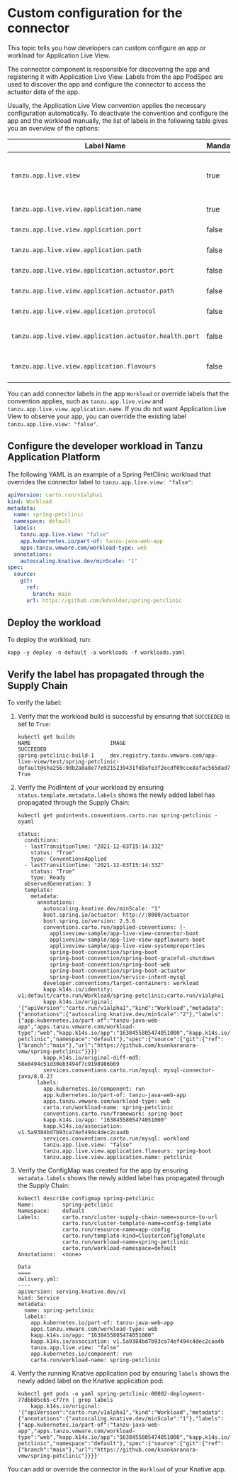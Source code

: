# Custom configuration for the connector

This topic tells you how developers can custom configure an app or workload for Application Live View.

The connector component is responsible for discovering the app and registering
it with Application Live View.
Labels from the app PodSpec are used to discover the app and configure the connector
to access the actuator data of the app.

Usually, the Application Live View convention applies the necessary configuration automatically.
To deactivate the convention and configure the app and the workload manually,
the list of labels in the following table gives you an overview of the options:

| Label Name | Mandatory |Type | Default | Significance |
| ---| --- | --- | --- | --- |
| `tanzu.app.live.view` | true | Boolean | None | Toggle to activate or deactivate pod discovery |
| `tanzu.app.live.view.application.name` | true | String | None | Application name |
| `tanzu.app.live.view.application.port` | false | Integer | `8080` |  Application port |
| `tanzu.app.live.view.application.path` | false | String | `/` | Application context path |
| `tanzu.app.live.view.application.actuator.port` | false | Integer | `8080` | Application actuator port |
| `tanzu.app.live.view.application.actuator.path` |false| String| `/actuator` | Actuator context path |
| `tanzu.app.live.view.application.protocol` | false| http / https | `http` | Protocol scheme |
| `tanzu.app.live.view.application.actuator.health.port` | false | Integer | `8080` | Health endpoint port |
| `tanzu.app.live.view.application.flavours` | false | Comma separated string | `spring-boot,spring-cloud-gateway` | Application flavors |


You can add connector labels in the app `Workload` or override labels that the convention applies,
such as `tanzu.app.live.view` and `tanzu.app.live.view.application.name`.
If you do not want Application Live View to observe your app, you can override
the existing label `tanzu.app.live.view: "false"`.

## <a id="config-dev-workloads"></a> Configure the developer workload in Tanzu Application Platform

The following YAML is an example of a Spring PetClinic workload that overrides the
connector label to `tanzu.app.live.view: "false"`:

```yaml
apiVersion: carto.run/v1alpha1
kind: Workload
metadata:
  name: spring-petclinic
  namespace: default
  labels:
    tanzu.app.live.view: "false"
    app.kubernetes.io/part-of: tanzu-java-web-app
    apps.tanzu.vmware.com/workload-type: web
  annotations:
    autoscaling.knative.dev/minScale: "1"
spec:
  source:
    git:
      ref:
        branch: main
      url: https://github.com/kdvolder/spring-petclinic
```

## <a id="deploy-workloads"></a> Deploy the workload

To deploy the workload, run:

```console
kapp -y deploy -n default -a workloads -f workloads.yaml
```

## <a id="verify-propagation"></a> Verify the label has propagated through the Supply Chain

To verify the label:

1. Verify that the workload build is successful by ensuring that `SUCCEEDED` is set to `True`:

    ```console
    kubectl get builds
    NAME                         IMAGE                                                                                                                                                 SUCCEEDED
    spring-petclinic-build-1     dev.registry.tanzu.vmware.com/app-live-view/test/spring-petclinic-default@sha256:9db2a8a8e77e9215239431fd8afe3f2ecdf09cce8afac565dad7b5f0c5ac0cdf     True
    ```

1. Verify the PodIntent of your workload by ensuring `status.template.metadata.labels`
shows the newly added label has propagated through the Supply Chain:

    ```console
    kubectl get podintents.conventions.carto.run spring-petclinic -oyaml

    status:
      conditions:
      - lastTransitionTime: "2021-12-03T15:14:33Z"
        status: "True"
        type: ConventionsApplied
      - lastTransitionTime: "2021-12-03T15:14:33Z"
        status: "True"
        type: Ready
      observedGeneration: 3
      template:
        metadata:
          annotations:
            autoscaling.knative.dev/minScale: "1"
            boot.spring.io/actuator: http://:8080/actuator
            boot.spring.io/version: 2.5.6
            conventions.carto.run/applied-conventions: |-
              appliveview-sample/app-live-view-connector-boot
              appliveview-sample/app-live-view-appflavours-boot
              appliveview-sample/app-live-view-systemproperties
              spring-boot-convention/spring-boot
              spring-boot-convention/spring-boot-graceful-shutdown
              spring-boot-convention/spring-boot-web
              spring-boot-convention/spring-boot-actuator
              spring-boot-convention/service-intent-mysql
            developer.conventions/target-containers: workload
            kapp.k14s.io/identity: v1;default/carto.run/Workload/spring-petclinic;carto.run/v1alpha1
            kapp.k14s.io/original: '{"apiVersion":"carto.run/v1alpha1","kind":"Workload","metadata":{"annotations":{"autoscaling.knative.dev/minScale":"2"},"labels":{"app.kubernetes.io/part-of":"tanzu-java-web-app","apps.tanzu.vmware.com/workload-type":"web","kapp.k14s.io/app":"1638455805474051000","kapp.k14s.io/association":"v1.5a9384bd7b93ca74ef494c4dec2caa4b","tanzu.app.live.view":"false"},"name":"spring-petclinic","namespace":"default"},"spec":{"source":{"git":{"ref":{"branch":"main"},"url":"https://github.com/ksankaranara-vmw/spring-petclinic"}}}}'
            kapp.k14s.io/original-diff-md5: 58e0494c51d30eb3494f7c9198986bb9
            services.conventions.carto.run/mysql: mysql-connector-java/8.0.27
          labels:
            app.kubernetes.io/component: run
            app.kubernetes.io/part-of: tanzu-java-web-app
            apps.tanzu.vmware.com/workload-type: web
            carto.run/workload-name: spring-petclinic
            conventions.carto.run/framework: spring-boot
            kapp.k14s.io/app: "1638455805474051000"
            kapp.k14s.io/association: v1.5a9384bd7b93ca74ef494c4dec2caa4b
            services.conventions.carto.run/mysql: workload
            tanzu.app.live.view: "false"
            tanzu.app.live.view.application.flavours: spring-boot
            tanzu.app.live.view.application.name: petclinic
    ```

1. Verify the ConfigMap was created for the app by ensuring `metadata.labels`
shows the newly added label has propagated through the Supply Chain:

    ```console
    kubectl describe configmap spring-petclinic
    Name:         spring-petclinic
    Namespace:    default
    Labels:       carto.run/cluster-supply-chain-name=source-to-url
                  carto.run/cluster-template-name=config-template
                  carto.run/resource-name=app-config
                  carto.run/template-kind=ClusterConfigTemplate
                  carto.run/workload-name=spring-petclinic
                  carto.run/workload-namespace=default
    Annotations:  <none>

    Data
    ====
    delivery.yml:
    ----
    apiVersion: serving.knative.dev/v1
    kind: Service
    metadata:
      name: spring-petclinic
      labels:
        app.kubernetes.io/part-of: tanzu-java-web-app
        apps.tanzu.vmware.com/workload-type: web
        kapp.k14s.io/app: "1638455805474051000"
        kapp.k14s.io/association: v1.5a9384bd7b93ca74ef494c4dec2caa4b
        tanzu.app.live.view: "false"
        app.kubernetes.io/component: run
        carto.run/workload-name: spring-petclinic
    ```

1. Verify the running Knative application pod by ensuring `labels` shows the newly
added label on the Knative application pod:

    ```console
    kubectl get pods -o yaml spring-petclinic-00002-deployment-77dbb85c65-cf7rn | grep labels
        kapp.k14s.io/original: '{"apiVersion":"carto.run/v1alpha1","kind":"Workload","metadata":{"annotations":{"autoscaling.knative.dev/minScale":"1"},"labels":{"app.kubernetes.io/part-of":"tanzu-java-web-app","apps.tanzu.vmware.com/workload-type":"web","kapp.k14s.io/app":"1638455805474051000","kapp.k14s.io/association":"v1.5a9384bd7b93ca74ef494c4dec2caa4b","tanzu.app.live.view":"false"},"name":"spring-petclinic","namespace":"default"},"spec":{"source":{"git":{"ref":{"branch":"main"},"url":"https://github.com/ksankaranara-vmw/spring-petclinic"}}}}'
    ```

You can add or override the connector in the `Workload` of your Knative app.
